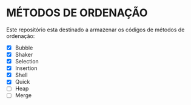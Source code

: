 # MÉTODOS DE ORDENAÇÃO

Este repositório esta destinado a armazenar os códigos de métodos de ordenação:

- [x] Bubble
- [x] Shaker
- [x] Selection
- [x] Insertion
- [x] Shell
- [x] Quick
- [ ] Heap
- [ ] Merge